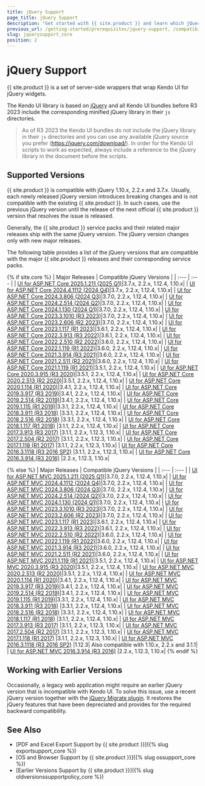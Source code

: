 ```yaml
---
title: jQuery Support
page_title: jQuery Support
description: "Get started with {{ site.product }} and learn which jQuery versions are supported by the component library."
previous_url: /getting-started/prerequisites/jquery-support, /compatibility/jquery-support, /installation-mvc/system-requirements/jquery-support
slug: jquerysupport_core
position: 2
---
```


# jQuery Support

{{ site.product }} is a set of server-side wrappers that wrap Kendo UI for jQuery widgets.

The Kendo UI library is based on [jQuery](http://jquery.com/) and all Kendo UI bundles before R3 2023 include the corresponding minified jQuery library in their `js` directories.

> As of R3 2023 the Kendo UI bundles do not include the jQuery library in their `js` directories and you can use any available jQuery source you prefer (https://jquery.com/download/).
> In order for the Kendo UI scripts to work as expected, always include a reference to the jQuery library in the document before the scripts.

## Supported Versions

{{ site.product }} is compatible with jQuery 1.10.x, 2.2.x and 3.7.x. Usually, each newly released jQuery version introduces breaking changes and is not compatible with the existing {{ site.product }}. In such cases, use the previous jQuery version until the release of the next official {{ site.product }} version that resolves the issue is released.

Generally, the {{ site.product }} service packs and their related major releases ship with the same jQuery version. The jQuery version changes only with new major releases.

The following table provides a list of the jQuery versions that are compatible with the major {{ site.product }} releases and their corresponding service packs.

{% if site.core %}
| Major Releases												                                         | Compatible jQuery Versions    |
| :---															                                             | :---			         |
| [UI for ASP.NET Core 2025.1.211 (2025 Q1)](https://www.telerik.com/support/whats-new/aspnet-core-ui/release-history/telerik-ui-for-asp-net-core-2025-1-211-(2025-q1))|3.7.x, 2.2.x, 1.12.4, 1.10.x|
| [UI for ASP.NET Core 2024.4.1112 (2024 Q4)](https://www.telerik.com/support/whats-new/aspnet-core-ui/release-history/telerik-ui-for-asp-net-core-2024-4-1112-(2024-q4))|3.7.x, 2.2.x, 1.12.4, 1.10.x|
| [UI for ASP.NET Core 2024.3.806 (2024 Q3)](https://www.telerik.com/support/whats-new/aspnet-core-ui/release-history/telerik-ui-for-asp-net-core-2024-3-806-(2024-q3))|3.7.0, 2.2.x, 1.12.4, 1.10.x|
| [UI for ASP.NET Core 2024.2.514 (2024 Q2)](https://www.telerik.com/support/whats-new/aspnet-core-ui/release-history/telerik-ui-for-asp-net-core-2024-2-514-(2024-q2))|3.7.0, 2.2.x, 1.12.4, 1.10.x|
| [UI for ASP.NET Core 2024.1.130 (2024 Q1)](https://www.telerik.com/support/whats-new/aspnet-core-ui/release-history/ui-for-asp-net-core-2024-q1-(version-2024-1-130))|3.7.0, 2.2.x, 1.12.4, 1.10.x|
| [UI for ASP.NET Core 2023.3.1010 (R3 2023)](https://www.telerik.com/support/whats-new/aspnet-core-ui/release-history/ui-for-asp-net-core-r3-2023-(version-2023-3-1010))|3.7.0, 2.2.x, 1.12.4, 1.10.x|
| [UI for ASP.NET Core 2023.2.606 (R2 2023)](https://www.telerik.com/support/whats-new/aspnet-core-ui/release-history/ui-for-asp-net-core-r2-2023-(version-2023-2-606))|3.7.0, 2.2.x, 1.12.4, 1.10.x|
| [UI for ASP.NET Core 2023.1.117 (R1 2023)](https://www.telerik.com/support/whats-new/aspnet-core-ui/release-history/ui-for-asp-net-core-r1-2023-(version-2023-1-117))|3.6.1, 2.2.x, 1.12.4, 1.10.x|
| [UI for ASP.NET Core 2022.3.913 (R3 2022)](https://www.telerik.com/support/whats-new/aspnet-core-ui/release-history/ui-for-asp-net-core-r3-2022-(version-2022-3-913))|3.6.1, 2.2.x, 1.12.4, 1.10.x|
| [UI for ASP.NET Core 2022.2.510 (R2 2022)](https://www.telerik.com/support/whats-new/aspnet-core-ui/release-history/ui-for-asp-net-core-r2-2022-(version-2022-2-510))|3.6.0, 2.2.x, 1.12.4, 1.10.x|
| [UI for ASP.NET Core 2022.1.119 (R1 2022)](https://www.telerik.com/support/whats-new/aspnet-core-ui/release-history/ui-for-asp-net-core-r1-2022(-version-2022-1-119))|3.6.0, 2.2.x, 1.12.4, 1.10.x|
| [UI for ASP.NET Core 2021.3.914 (R3 2021)](https://www.telerik.com/support/whats-new/aspnet-core-ui/release-history/ui-for-asp-net-core-r3-2021)|3.6.0, 2.2.x, 1.12.4, 1.10.x|
| [UI for ASP.NET Core 2021.2.511 (R2 2021)](https://www.telerik.com/support/whats-new/aspnet-core-ui/release-history/ui-for-asp-net-core-r2-2021)|3.6.0, 2.2.x, 1.12.4, 1.10.x|
| [UI for ASP.NET Core 2021.1.119 (R1 2021)](https://www.telerik.com/support/whats-new/aspnet-core-ui/release-history/ui-for-asp-net-core-r1-2021)|3.5.1, 2.2.x, 1.12.4, 1.10.x|
| [UI for ASP.NET Core 2020.3.915 (R3 2020)](https://www.telerik.com/support/whats-new/aspnet-core-ui/release-history/ui-for-asp-net-core-r3-2020)|3.5.1, 2.2.x, 1.12.4, 1.10.x|
| [UI for ASP.NET Core 2020.2.513 (R2 2020)](https://www.telerik.com/support/whats-new/aspnet-core-ui/release-history/ui-for-asp-net-core-r2-2020)|3.5.1, 2.2.x, 1.12.4, 1.10.x|
| [UI for ASP.NET Core 2020.1.114 (R1 2020)](https://www.telerik.com/support/whats-new/aspnet-core-ui/release-history/ui-for-asp-net-core-r1-2020)|3.4.1, 2.2.x, 1.12.4, 1.10.x|
| [UI for ASP.NET Core 2019.3.917 (R3 2019)](https://www.telerik.com/support/whats-new/aspnet-core-ui/release-history/ui-for-asp-net-core-r3-2019)|3.4.1, 2.2.x, 1.12.4, 1.10.x|
| [UI for ASP.NET Core 2019.2.514 (R2 2019)](https://www.telerik.com/support/whats-new/aspnet-core-ui/release-history/ui-for-asp-net-core-r2-2019)|3.4.1, 2.2.x, 1.12.4, 1.10.x|
| [UI for ASP.NET Core 2019.1.115 (R1 2019)](https://www.telerik.com/support/whats-new/aspnet-core-ui/release-history/progress-telerik-ui-for-asp-net-core-2019-1-115-changelog--uiaspcore-2019-1-115-058b0897-ab2d-46ba-b26d-4a4cbb33210c)|3.3.1, 2.2.x, 1.12.4, 1.10.x|
| [UI for ASP.NET Core 2018.3.911 (R3 2018)](https://www.telerik.com/support/whats-new/aspnet-core-ui/release-history/ui-for-asp-net-core-r3-2018)	|3.3.1, 2.2.x, 1.12.4, 1.10.x|
| [UI for ASP.NET Core 2018.2.516 (R2 2018)](https://www.telerik.com/support/whats-new/aspnet-core-ui/release-history/ui-for-asp-net-core-r2-2018-uiaspcore-2018-2-516)	|3.3.1, 2.2.x, 1.12.4, 1.10.x|
| [UI for ASP.NET Core 2018.1.117 (R1 2018)](https://www.telerik.com/support/whats-new/aspnet-core-ui/release-history/ui-for-asp-net-core-r1-2018)	|3.1.1, 2.2.x, 1.12.4, 1.10.x|
| [UI for ASP.NET Core 2017.3.913 (R3 2017)](https://www.telerik.com/support/whats-new/aspnet-core-ui/release-history/ui-for-asp-net-core-r3-2017)	|3.1.1, 2.2.x, 1.12.3, 1.10.x|
| [UI for ASP.NET Core 2017.2.504 (R2 2017)](https://www.telerik.com/support/whats-new/aspnet-core-ui/release-history/ui-for-asp-net-core-r2-2017)	|3.1.1, 2.2.x, 1.12.3, 1.10.x|
| [UI for ASP.NET Core 2017.1.118 (R1 2017)](https://www.telerik.com/support/whats-new/aspnet-core-ui/release-history/ui-for-asp-net-core-r1-2017)	|3.1.1, 2.2.x, 1.12.3, 1.10.x|
| [UI for ASP.NET Core 2016.3.1118 (R3 2016 SP2)](https://www.telerik.com/support/whats-new/aspnet-core-ui/release-history/ui-for-asp-net-core-r3-2016-sp2)	|3.1.1, 2.2.x, 1.12.3, 1.10.x|
| [UI for ASP.NET Core 2016.3.914 (R3 2016)](https://www.telerik.com/support/whats-new/aspnet-core-ui/release-history/ui-for-asp-net-core-r3-2016)	|2.2.x, 1.12.3, 1.10.x|

{% else %}
| Major Releases												                                         | Compatible jQuery Versions    |
| :---															                                             | :---			         |
| [UI for ASP.NET MVC 2025.1.211 (2025 Q1)](https://www.telerik.com/support/whats-new/aspnet-mvc/release-history/telerik-ui-for-asp-net-mvc-2025-1-211-(2025-q1))|3.7.0, 2.2.x, 1.12.4, 1.10.x|
| [UI for ASP.NET MVC 2024.4.1112 (2024 Q4)](https://www.telerik.com/support/whats-new/aspnet-mvc/release-history/telerik-ui-for-asp-net-mvc-2024-4-1112-(2024-q4))|3.7.0, 2.2.x, 1.12.4, 1.10.x|
| [UI for ASP.NET MVC 2024.3.806 (2024 Q3)](https://www.telerik.com/support/whats-new/aspnet-mvc/release-history/telerik-ui-for-asp-net-mvc-2024-3-806-(2024-q3))|3.7.0, 2.2.x, 1.12.4, 1.10.x|
| [UI for ASP.NET MVC 2024.2.514 (2024 Q2)](https://www.telerik.com/support/whats-new/aspnet-mvc/release-history/telerik-ui-for-asp-net-mvc-2024-2-514-(2024-q2))|3.7.0, 2.2.x, 1.12.4, 1.10.x|
| [UI for ASP.NET MVC 2024.1.130 (2024 Q1)](https://www.telerik.com/support/whats-new/aspnet-mvc/release-history/ui-for-asp-net-mvc-2024-q1-(version-2024-1-130))|3.7.0, 2.2.x, 1.12.4, 1.10.x|
| [UI for ASP.NET MVC 2023.3.1010 (R3 2023)](https://www.telerik.com/support/whats-new/aspnet-mvc/release-history/ui-for-asp-net-mvc-r3-2023-(version-2023-3-1010))|3.7.0, 2.2.x, 1.12.4, 1.10.x|
| [UI for ASP.NET MVC 2023.2.606 (R2 2023)](https://www.telerik.com/support/whats-new/aspnet-mvc/release-history/ui-for-asp-net-mvc-r2-2023-(version-2023-2-606))|3.7.0, 2.2.x, 1.12.4, 1.10.x|
| [UI for ASP.NET MVC 2023.1.117 (R1 2023)](https://www.telerik.com/support/whats-new/aspnet-mvc/release-history/ui-for-asp-net-mvc-r1-2023-(version-2023-1-117))|3.6.1, 2.2.x, 1.12.4, 1.10.x|
| [UI for ASP.NET MVC 2022.3.913 (R3 2022)](https://www.telerik.com/support/whats-new/aspnet-mvc/release-history/ui-for-asp-net-mvc-r3-2022-(version-2022-3-913))|3.6.1, 2.2.x, 1.12.4, 1.10.x|
| [UI for ASP.NET MVC 2022.2.510 (R2 2022)](https://www.telerik.com/support/whats-new/aspnet-mvc/release-history/ui-for-asp-net-mvc-r2-2022-(version-2022-2-510))|3.6.0, 2.2.x, 1.12.4, 1.10.x|
| [UI for ASP.NET MVC 2022.1.119 (R1 2022)](https://www.telerik.com/support/whats-new/aspnet-mvc/release-history/ui-for-asp-net-mvc-r1-2022-(version-2022-1-119))|3.6.0, 2.2.x, 1.12.4, 1.10.x|
| [UI for ASP.NET MVC 2021.3.914 (R3 2021)](https://www.telerik.com/support/whats-new/aspnet-mvc/release-history/ui-for-asp-net-mvc-r3-2021)|3.6.0, 2.2.x, 1.12.4, 1.10.x|
| [UI for ASP.NET MVC 2021.2.511 (R2 2021)](https://www.telerik.com/support/whats-new/aspnet-mvc/release-history/ui-for-asp-net-mvc-r2-2021)|3.6.0, 2.2.x, 1.12.4, 1.10.x|
| [UI for ASP.NET MVC 2021.1.119 (R1 2021)](https://www.telerik.com/support/whats-new/aspnet-mvc/release-history/ui-for-asp-net-mvc-r1-2021)|3.5.1, 2.2.x, 1.12.4, 1.10.x|
| [UI for ASP.NET MVC 2020.3.915 (R3 2020)](https://www.telerik.com/support/whats-new/aspnet-mvc/release-history/ui-for-asp-net-mvc-r3-2020)|3.5.1, 2.2.x, 1.12.4, 1.10.x|
| [UI for ASP.NET MVC 2020.2.513 (R2 2020)](https://www.telerik.com/support/whats-new/aspnet-mvc/release-history/ui-for-asp-net-mvc-r2-2020)|3.5.1, 2.2.x, 1.12.4, 1.10.x|
| [UI for ASP.NET MVC 2020.1.114 (R1 2020)](https://www.telerik.com/support/whats-new/aspnet-mvc/release-history/ui-for-asp-net-mvc-r1-2020)|3.4.1, 2.2.x, 1.12.4, 1.10.x|
| [UI for ASP.NET MVC 2019.3.917 (R3 2019)](https://www.telerik.com/support/whats-new/aspnet-mvc/release-history/ui-for-asp-net-mvc-r3-2019)|3.4.1, 2.2.x, 1.12.4, 1.10.x|
| [UI for ASP.NET MVC 2019.2.514 (R2 2019)](https://www.telerik.com/support/whats-new/aspnet-mvc/release-history/ui-for-asp-net-mvc-r2-2019)|3.4.1, 2.2.x, 1.12.4, 1.10.x|
| [UI for ASP.NET MVC 2019.1.115 (R1 2019)](https://www.telerik.com/support/whats-new/aspnet-mvc/release-history/progress-telerik-ui-for-asp-net-mvc-2019-1-115-changelog--kendouimvc-2019-1-115-7eeb9109-6558-40a3-9b9b-d6310f985cda)|3.3.1, 2.2.x, 1.12.4, 1.10.x|
| [UI for ASP.NET MVC 2018.3.911 (R3 2018)](https://www.telerik.com/support/whats-new/aspnet-mvc/release-history/ui-for-asp-net-mvc-r3-2018)	|3.3.1, 2.2.x, 1.12.4, 1.10.x|
| [UI for ASP.NET MVC 2018.2.516 (R2 2018)](https://www.telerik.com/support/whats-new/aspnet-mvc/release-history/ui-for-asp-net-mvc-r2-2018-kendouimvc-2018-2-516-a32e87f1-0759-4d41-b2a1-09f2494adcab)	|3.3.1, 2.2.x, 1.12.4, 1.10.x|
| [UI for ASP.NET MVC 2018.1.117 (R1 2018)](https://www.telerik.com/support/whats-new/aspnet-mvc/release-history/ui-for-asp-net-mvc-r1-2018)	|3.1.1, 2.2.x, 1.12.4, 1.10.x|
| [UI for ASP.NET MVC 2017.3.913 (R3 2017)](https://www.telerik.com/support/whats-new/aspnet-mvc/release-history/ui-for-asp-net-mvc-r3-2017)	|3.1.1, 2.2.x, 1.12.3, 1.10.x|
| [UI for ASP.NET MVC 2017.2.504 (R2 2017)](https://www.telerik.com/support/whats-new/aspnet-mvc/release-history/ui-for-asp-net-mvc-r2-2017)	|3.1.1, 2.2.x, 1.12.3, 1.10.x|
| [UI for ASP.NET MVC 2017.1.118 (R1 2017)](https://www.telerik.com/support/whats-new/aspnet-mvc/release-history/ui-for-asp-net-mvc-r1-2017)	|3.1.1, 2.2.x, 1.12.3, 1.10.x|
| [UI for ASP.NET MVC 2016.3.1118 (R3 2016 SP2)](https://www.telerik.com/support/whats-new/aspnet-mvc/release-history/ui-for-asp-net-mvc-r3-2016-sp2)	|1.12.3| Also compatible with 1.10.x, 2.2.x and 3.1.1|
| [UI for ASP.NET MVC 2016.3.914 (R3 2016)](https://www.telerik.com/support/whats-new/aspnet-mvc/release-history/ui-for-asp-net-mvc-r3-2016)	|2.2.x, 1.12.3, 1.10.x|
{% endif %}
## Working with Earlier Versions

Occasionally, a legacy web application might require an earlier jQuery version that is incompatible with Kendo UI. To solve this issue, use a recent jQuery version together with the [jQuery Migrate plugin](https://github.com/jquery/jquery-migrate/). It restores the jQuery features that have been depreciated and provides for the required backward compatibility.

## See Also

* [PDF and Excel Export Support by {{ site.product }}]({% slug exportsupport_core %})
* [OS and Browser Support by {{ site.product }}]({% slug ossupport_core %})
* [Earlier Versions Support by {{ site.product }}]({% slug oldversionssupportpolicy_core %})
